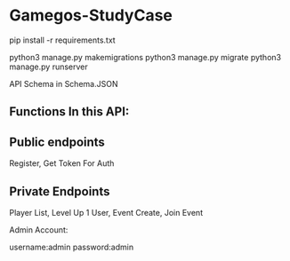 # Gamegos-StudyCase

pip install -r requirements.txt

python3 manage.py makemigrations
python3 manage.py migrate
python3 manage.py runserver


API Schema in Schema.JSON

Functions In this API:
--------------------------------------
Public endpoints
----------------------
Register, Get Token For Auth 

Private Endpoints
------------------------
Player List, Level Up 1 User, Event Create, Join Event

Admin Account:

username:admin
password:admin
